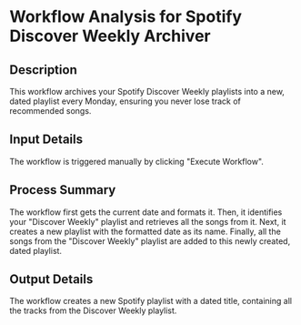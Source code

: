 # Workflow Analysis for Spotify Discover Weekly Archiver

## Description
This workflow archives your Spotify Discover Weekly playlists into a new, dated playlist every Monday, ensuring you never lose track of recommended songs.

## Input Details
The workflow is triggered manually by clicking "Execute Workflow".

## Process Summary
The workflow first gets the current date and formats it. Then, it identifies your "Discover Weekly" playlist and retrieves all the songs from it. Next, it creates a new playlist with the formatted date as its name. Finally, all the songs from the "Discover Weekly" playlist are added to this newly created, dated playlist.

## Output Details
The workflow creates a new Spotify playlist with a dated title, containing all the tracks from the Discover Weekly playlist.
